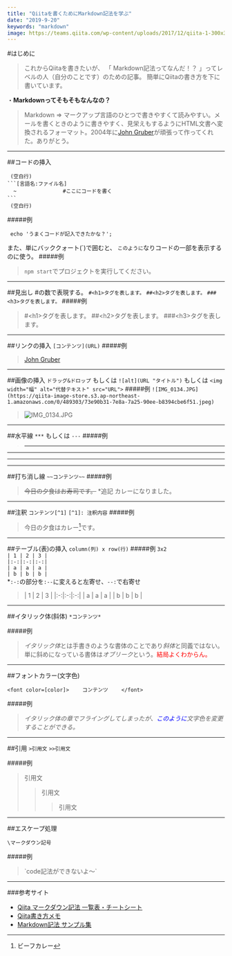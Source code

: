 ```yaml
---
title: "Qiitaを書くためにMarkdown記法を学ぶ"
date: "2019-9-20"
keywords: "markdown"
image: https://teams.qiita.com/wp-content/uploads/2017/12/qiita-1-300x300.png
---
```


#はじめに
>これからQiitaを書きたいが、
「 Markdown記法ってなんだ！？ 」ってレベルの人（自分のことです）のための記事。
簡単にQiitaの書き方を下に書いています。

・<b>Markdownってそもそもなんなの？</b>
>Markdown => マークアップ言語のひとつで書きやすくて読みやすい。メールを書くときのように書きやすく、見栄えもするようにHTML文書へ変換されるフォーマット。2004年に[John Gruber](https://twitter.com/gruber)が頑張って作ってくれた。ありがとう。

---
##コードの挿入

```
 (空白行)
```[言語名:ファイル名]
  ~　　　          #ここにコードを書く
```　　　　　
 (空白行)
```

#####例

```php5:example.php
 echo 'うまくコードが記入できたかな？';
```

また、単にバッククォート(\`)で囲むと、
`このように`なりコードの一部を表示するのに使う。
#####例
>`npm start`でプロジェクトを実行してください。

---

##見出し
\#の数で表現する。
`#<h1>タグを表します。`
`##<h2>タグを表します。`
`###<h3>タグを表します。`
#####例
>#\<h1>タグを表します。
##\<h2>タグを表します。
###\<h3>タグを表します。

---

##リンクの挿入
`[コンテンツ](URL)`
#####例
>[John Gruber](https://twitter.com/gruber)


---

##画像の挿入
`ドラッグ&ドロップ` 
もしくは 
`![alt](URL "タイトル")`
もしくは
`<img width="幅" alt="代替テキスト" src="URL">`
#####例
`![IMG_0134.JPG](https://qiita-image-store.s3.ap-northeast-1.amazonaws.com/0/489303/73e90b31-7e8a-7a25-90ee-b8394cbe6f51.jpeg)`
>![IMG_0134.JPG](https://teams.qiita.com/wp-content/uploads/2017/12/qiita-1-300x300.png)

---

##水平線
`***`
もしくは
`---`
#####例
>***
---
---

---

##打ち消し線
`~~コンテンツ~~`
#####例
>~~今日の夕食はお寿司です。~~
*追記 カレーになりました。

---
##注釈
`コンテンツ[^1]`
`[^1]: 注釈内容`
#####例

>今日の夕食はカレー[^1]です。

---
##テーブル(表)の挿入
`column(列) x row(行)`
#####例
`3x2`
<br>
`| 1 | 2 | 3 |` <br>
`|:-:|:-:|:-:|` <br>
`| a | a | a |` <br>
`| b | b | b |` <br>
*`:-:`の部分を`:--`に変えると左寄せ、`--:`で右寄せ

>| 1 | 2 | 3 |
|:-:|:-:|:-:|
| a | a | a |
| b | b | b |

---
##イタリック体(斜体)
`*コンテンツ*`

#####例

>*イタリック体*とは手書きのような書体のことであり*斜体*と同義ではない。単に斜めになっている書体は*オブリーク*という。<font color=red>結局よくわからん。</font>

---
##フォントカラー(文字色)

`<font color=[color]>
　　コンテンツ　　
</font>`

#####例
>*イタリック体の章でフライングしてしまったが、<font color=blue>このように</font>文字色を変更することができる。*

---
##引用
`>引用文`
`>>引用文`

#####例
>引用文
>>引用文
>>>引用文

---
##エスケープ処理

`\マークダウン記号`

#####例
>\`code記法ができないよ〜`

---

###参考サイト
-  [Qiita マークダウン記法 一覧表・チートシート](https://qiita.com/kamorits/items/6f342da395ad57468ae3#%E3%83%9E%E3%83%BC%E3%82%AF%E3%83%80%E3%82%A6%E3%83%B3%E3%81%AE%E3%82%A8%E3%82%B9%E3%82%B1%E3%83%BC%E3%83%97)
-  [Qiita書き方メモ](https://qiita.com/hiroyuki_hon/items/f2a779bb295fd12646ab)
-  [Markdown記法 サンプル集](https://qiita.com/tbpgr/items/989c6badefff69377da7) <br>
[^1]: ビーフカレー

